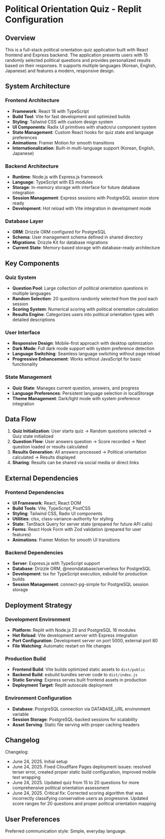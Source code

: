 # Political Orientation Quiz - Replit Configuration

## Overview

This is a full-stack political orientation quiz application built with React frontend and Express backend. The application presents users with 15 randomly selected political questions and provides personalized results based on their responses. It supports multiple languages (Korean, English, Japanese) and features a modern, responsive design.

## System Architecture

### Frontend Architecture
- **Framework**: React 18 with TypeScript
- **Build Tool**: Vite for fast development and optimized builds
- **Styling**: Tailwind CSS with custom design system
- **UI Components**: Radix UI primitives with shadcn/ui component system
- **State Management**: Custom React hooks for quiz state and language preferences
- **Animations**: Framer Motion for smooth transitions
- **Internationalization**: Built-in multi-language support (Korean, English, Japanese)

### Backend Architecture
- **Runtime**: Node.js with Express.js framework
- **Language**: TypeScript with ES modules
- **Storage**: In-memory storage with interface for future database integration
- **Session Management**: Express sessions with PostgreSQL session store ready
- **Development**: Hot reload with Vite integration in development mode

### Database Layer
- **ORM**: Drizzle ORM configured for PostgreSQL
- **Schema**: User management schema defined in shared directory
- **Migrations**: Drizzle Kit for database migrations
- **Current State**: Memory-based storage with database-ready architecture

## Key Components

### Quiz System
- **Question Pool**: Large collection of political orientation questions in multiple languages
- **Random Selection**: 20 questions randomly selected from the pool each session
- **Scoring System**: Numerical scoring with political orientation calculation
- **Results Engine**: Categorizes users into political orientation types with detailed descriptions

### User Interface
- **Responsive Design**: Mobile-first approach with desktop optimization
- **Dark Mode**: Full dark mode support with system preference detection
- **Language Switching**: Seamless language switching without page reload
- **Progressive Enhancement**: Works without JavaScript for basic functionality

### State Management
- **Quiz State**: Manages current question, answers, and progress
- **Language Preferences**: Persistent language selection in localStorage
- **Theme Management**: Dark/light mode with system preference integration

## Data Flow

1. **Quiz Initialization**: User starts quiz → Random questions selected → Quiz state initialized
2. **Question Flow**: User answers question → Score recorded → Next question loaded or results calculated
3. **Results Generation**: All answers processed → Political orientation calculated → Results displayed
4. **Sharing**: Results can be shared via social media or direct links

## External Dependencies

### Frontend Dependencies
- **UI Framework**: React, React DOM
- **Build Tools**: Vite, TypeScript, PostCSS
- **Styling**: Tailwind CSS, Radix UI components
- **Utilities**: clsx, class-variance-authority for styling
- **State**: TanStack Query for server state (prepared for future API calls)
- **Forms**: React Hook Form with Zod validation (prepared for user features)
- **Animations**: Framer Motion for smooth UI transitions

### Backend Dependencies
- **Server**: Express.js with TypeScript support
- **Database**: Drizzle ORM, @neondatabase/serverless for PostgreSQL
- **Development**: tsx for TypeScript execution, esbuild for production builds
- **Session Management**: connect-pg-simple for PostgreSQL session storage

## Deployment Strategy

### Development Environment
- **Platform**: Replit with Node.js 20 and PostgreSQL 16 modules
- **Hot Reload**: Vite development server with Express integration
- **Port Configuration**: Development server on port 5000, external port 80
- **File Watching**: Automatic restart on file changes

### Production Build
- **Frontend Build**: Vite builds optimized static assets to `dist/public`
- **Backend Build**: esbuild bundles server code to `dist/index.js`
- **Static Serving**: Express serves built frontend assets in production
- **Deployment Target**: Replit autoscale deployment

### Environment Configuration
- **Database**: PostgreSQL connection via DATABASE_URL environment variable
- **Session Storage**: PostgreSQL-backed sessions for scalability
- **Asset Serving**: Static file serving with proper caching headers

## Changelog

Changelog:
- June 24, 2025. Initial setup
- June 24, 2025. Fixed Cloudflare Pages deployment issues: resolved terser error, created proper static build configuration, improved mobile text wrapping
- June 24, 2025. Updated quiz from 15 to 20 questions for more comprehensive political orientation assessment
- June 24, 2025. Critical fix: Corrected scoring algorithm that was incorrectly classifying conservative users as progressive. Updated score ranges for 20 questions and proper political orientation mapping

## User Preferences

Preferred communication style: Simple, everyday language.